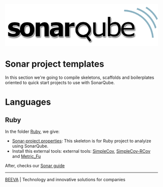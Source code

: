 ![Sonar logo](../static/sonarqube.png "Sonar logo")

# Sonar project templates

In this section we're going to compile skeletons, scaffolds and boilerplates oriented to quick start projects to use with SonarQube.

# Languages

## Ruby

In the folder [Ruby](ruby), we give:

  * [Sonar-project.properties](ruby/sonar-project.properties): This skeleton is for Ruby project to analyize using SonarQube.
  * Install this external tools: external tools: [SimpleCov](https://github.com/colszowka/simplecov), [SimpleCov-RCov](https://github.com/fguillen/simplecov-rcov) and [Metric_Fu](https://github.com/metricfu/metric_fu/)
 
After, checks our [Sonar guide](../README.md) 
___

[BEEVA](https://www.beeva.com) | Technology and innovative solutions for companies
